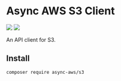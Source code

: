 # Async AWS S3 Client

![](https://github.com/async-aws/s3/workflows/Tests/badge.svg?branch=master)
![](https://github.com/async-aws/s3/workflows/BC%20Check/badge.svg?branch=master)

An API client for S3.

## Install

```cli
composer require async-aws/s3
```
